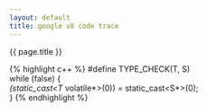```yaml
---
layout: default
title: google v8 code trace
---
```


{{ page.title }}

{% highlight c++ %}
#define TYPE_CHECK(T, S)                                       \
  while (false) {                                              \
    *(static_cast<T* volatile*>(0)) = static_cast<S*>(0);      \
  }
{% endhighlight %}
